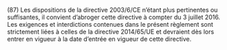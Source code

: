 (87) Les dispositions de la directive 2003/6/CE n’étant plus pertinentes ou suffisantes, il convient d’abroger cette directive à compter du 3 juillet 2016. Les exigences et interdictions contenues dans le présent règlement sont strictement liées à celles de la directive 2014/65/UE et devraient dès lors entrer en vigueur à la date d’entrée en vigueur de cette directive.